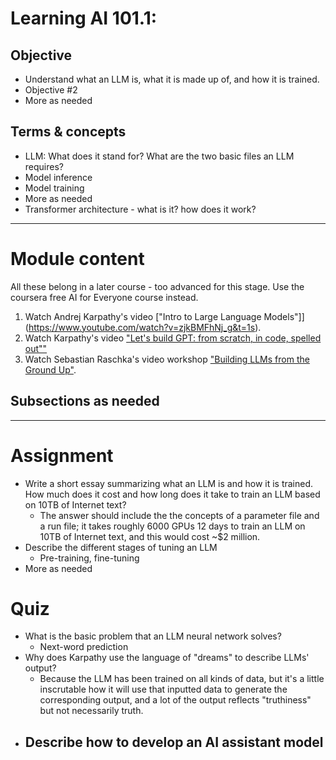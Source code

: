 # Learning AI 101.1: 

## Objective

- Understand what an LLM is, what it is made up of, and how it is trained.
- Objective #2
- More as needed

## Terms & concepts

- LLM: What does it stand for? What are the two basic files an LLM requires?
- Model inference
- Model training
- More as needed
- Transformer architecture - what is it? how does it work?


-----

# Module content

All these belong in a later course - too advanced for this stage. Use the coursera free AI for Everyone course instead.
1. Watch Andrej Karpathy's video ["Intro to Large Language Models"]](https://www.youtube.com/watch?v=zjkBMFhNj_g&t=1s). 
2. Watch Karpathy's video ["Let's build GPT: from scratch, in code, spelled out""](https://www.youtube.com/watch?v=kCc8FmEb1nY&t=0s)
3. Watch Sebastian Raschka's video workshop ["Building LLMs from the Ground Up"](https://www.youtube.com/watch?v=quh7z1q7-uc).

## Subsections as needed

-----

# Assignment

- Write a short essay summarizing what an LLM is and how it is trained. How much does it cost and how long does it take to train an LLM based on 10TB of Internet text? 
	- The answer should include the the concepts of a parameter file and a run file; it takes roughly 6000 GPUs 12 days to train an LLM on 10TB of Internet text, and this would cost ~$2 million.
- Describe the different stages of tuning an LLM
	- Pre-training, fine-tuning
- More as needed

# Quiz

- What is the basic problem that an LLM neural network solves? 
	- Next-word prediction
- Why does Karpathy use the language of "dreams" to describe LLMs' output?
	- Because the LLM has been trained on all kinds of data, but it's a little inscrutable how it will use that inputted data to generate the corresponding output, and a lot of the output reflects "truthiness" but not necessarily truth. 
- Describe how to develop an AI assistant model
	- 